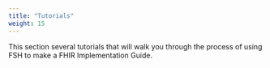 ```yaml
---
title: "Tutorials"
weight: 15
---
```

This section several tutorials that will walk you through the process of using FSH to make a FHIR Implementation Guide. 
